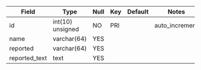 **Field**|**Type**|**Null**|**Key**|**Default**|**Notes**
-----|-----|-----|-----|-----|-----
id|int(10) unsigned|NO|PRI| |auto\_increment
name|varchar(64)|YES| | | 
reported|varchar(64)|YES| | | 
reported\_text|text|YES| | | 
